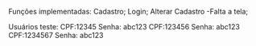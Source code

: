 Funções implementadas:
Cadastro;
Login;
Alterar Cadastro -Falta a tela;


Usuários teste:
CPF:12345
Senha: abc123
CPF:123456
Senha: abc123
CPF:1234567
Senha: abc123
